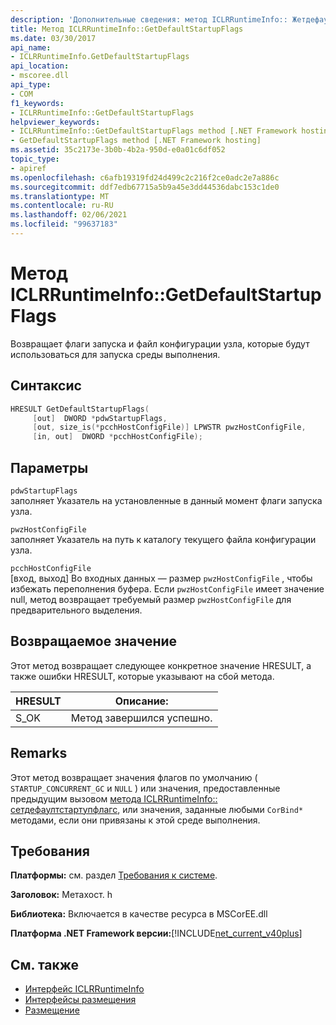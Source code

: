 ```yaml
---
description: 'Дополнительные сведения: метод ICLRRuntimeInfo:: Жетдефаултстартупфлагс'
title: Метод ICLRRuntimeInfo::GetDefaultStartupFlags
ms.date: 03/30/2017
api_name:
- ICLRRuntimeInfo.GetDefaultStartupFlags
api_location:
- mscoree.dll
api_type:
- COM
f1_keywords:
- ICLRRuntimeInfo::GetDefaultStartupFlags
helpviewer_keywords:
- ICLRRuntimeInfo::GetDefaultStartupFlags method [.NET Framework hosting]
- GetDefaultStartupFlags method [.NET Framework hosting]
ms.assetid: 35c2173e-3b0b-4b2a-950d-e0a01c6df052
topic_type:
- apiref
ms.openlocfilehash: c6afb19319fd24d499c2c216f2ce0adc2e7a886c
ms.sourcegitcommit: ddf7edb67715a5b9a45e3dd44536dabc153c1de0
ms.translationtype: MT
ms.contentlocale: ru-RU
ms.lasthandoff: 02/06/2021
ms.locfileid: "99637183"
---
```

# <a name="iclrruntimeinfogetdefaultstartupflags-method"></a>Метод ICLRRuntimeInfo::GetDefaultStartupFlags

Возвращает флаги запуска и файл конфигурации узла, которые будут использоваться для запуска среды выполнения.  
  
## <a name="syntax"></a>Синтаксис  
  
```cpp  
HRESULT GetDefaultStartupFlags(  
     [out]  DWORD *pdwStartupFlags,  
     [out, size_is(*pcchHostConfigFile)] LPWSTR pwzHostConfigFile,  
     [in, out]  DWORD *pcchHostConfigFile);  
```  
  
## <a name="parameters"></a>Параметры  

 `pdwStartupFlags`  
 заполняет Указатель на установленные в данный момент флаги запуска узла.  
  
 `pwzHostConfigFile`  
 заполняет Указатель на путь к каталогу текущего файла конфигурации узла.  
  
 `pcchHostConfigFile`  
 [вход, выход] Во входных данных — размер `pwzHostConfigFile` , чтобы избежать переполнения буфера. Если `pwzHostConfigFile` имеет значение null, метод возвращает требуемый размер `pwzHostConfigFile` для предварительного выделения.  
  
## <a name="return-value"></a>Возвращаемое значение  

 Этот метод возвращает следующее конкретное значение HRESULT, а также ошибки HRESULT, которые указывают на сбой метода.  
  
|HRESULT|Описание:|  
|-------------|-----------------|  
|S_OK|Метод завершился успешно.|  
  
## <a name="remarks"></a>Remarks  

 Этот метод возвращает значения флагов по умолчанию ( `STARTUP_CONCURRENT_GC` и `NULL` ) или значения, предоставленные предыдущим вызовом [метода ICLRRuntimeInfo:: сетдефаултстартупфлагс](iclrruntimeinfo-setdefaultstartupflags-method.md), или значения, заданные любыми `CorBind*` методами, если они привязаны к этой среде выполнения.  
  
## <a name="requirements"></a>Требования  

 **Платформы:** см. раздел [Требования к системе](../../get-started/system-requirements.md).  
  
 **Заголовок:** Метахост. h  
  
 **Библиотека:** Включается в качестве ресурса в MSCorEE.dll  
  
 **Платформа .NET Framework версии:**[!INCLUDE[net_current_v40plus](../../../../includes/net-current-v40plus-md.md)]  
  
## <a name="see-also"></a>См. также

- [Интерфейс ICLRRuntimeInfo](iclrruntimeinfo-interface.md)
- [Интерфейсы размещения](hosting-interfaces.md)
- [Размещение](index.md)

